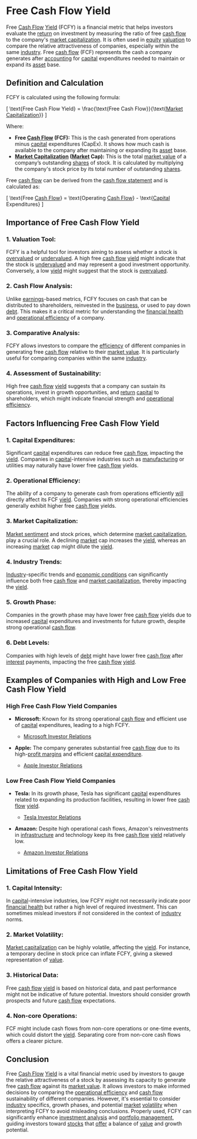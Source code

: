 # Free Cash Flow Yield

Free [Cash Flow](../c/cash_flow.md) [Yield](../y/yield.md) (FCFY) is a financial metric that helps investors evaluate the [return](../r/return.md) on investment by measuring the ratio of free [cash flow](../c/cash_flow.md) to the company's [market capitalization](../m/market_capitalization.md). It is often used in [equity](../e/equity.md) [valuation](../v/valuation.md) to compare the relative attractiveness of companies, especially within the same [industry](../i/industry.md). Free [cash flow](../c/cash_flow.md) (FCF) represents the cash a company generates after [accounting](../a/accounting.md) for [capital](../c/capital.md) expenditures needed to maintain or expand its [asset](../a/asset.md) base. 

## Definition and Calculation

FCFY is calculated using the following formula:

\[ \text{Free Cash Flow Yield} = \frac{\text{Free Cash Flow}}{\text{[Market Capitalization](../m/market_capitalization.md)}} \]

Where:
- **Free [Cash Flow](../c/cash_flow.md) (FCF):** This is the cash generated from operations minus [capital](../c/capital.md) expenditures (CapEx). It shows how much cash is available to the company after maintaining or expanding its [asset](../a/asset.md) base.
- **[Market Capitalization](../m/market_capitalization.md) ([Market](../m/market.md) Cap):** This is the total [market value](../m/market_value.md) of a company’s outstanding [shares](../s/shares.md) of stock. It is calculated by multiplying the company's stock price by its total number of outstanding [shares](../s/shares.md).

Free [cash flow](../c/cash_flow.md) can be derived from the [cash flow statement](../c/cash_flow_statement.md) and is calculated as:

\[ \text{Free [Cash Flow](../c/cash_flow.md)} = \text{Operating [Cash Flow](../c/cash_flow.md)} - \text{[Capital](../c/capital.md) Expenditures} \]

## Importance of Free Cash Flow Yield

### 1. **Valuation Tool:**
   FCFY is a helpful tool for investors aiming to assess whether a stock is [overvalued](../o/overvalued.md) or [undervalued](../u/undervalued.md). A high free [cash flow](../c/cash_flow.md) [yield](../y/yield.md) might indicate that the stock is [undervalued](../u/undervalued.md) and may represent a good investment opportunity. Conversely, a low [yield](../y/yield.md) might suggest that the stock is [overvalued](../o/overvalued.md).

### 2. **Cash Flow Analysis:**
   Unlike [earnings](../e/earnings.md)-based metrics, FCFY focuses on cash that can be distributed to shareholders, reinvested in the [business](../b/business.md), or used to pay down [debt](../d/debt.md). This makes it a critical metric for understanding the [financial health](../f/financial_health.md) and [operational efficiency](../o/operational_efficiency_in_trading.md) of a company.

### 3. **Comparative Analysis:**
   FCFY allows investors to compare the [efficiency](../e/efficiency.md) of different companies in generating free [cash flow](../c/cash_flow.md) relative to their [market value](../m/market_value.md). It is particularly useful for comparing companies within the same [industry](../i/industry.md).

### 4. **Assessment of Sustainability:**
   High free [cash flow](../c/cash_flow.md) [yield](../y/yield.md) suggests that a company can sustain its operations, invest in growth opportunities, and [return](../r/return.md) [capital](../c/capital.md) to shareholders, which might indicate financial strength and [operational efficiency](../o/operational_efficiency_in_trading.md).

## Factors Influencing Free Cash Flow Yield

### 1. **Capital Expenditures:**
   Significant [capital](../c/capital.md) expenditures can reduce free [cash flow](../c/cash_flow.md), impacting the [yield](../y/yield.md). Companies in [capital](../c/capital.md)-intensive industries such as [manufacturing](../m/manufacturing.md) or utilities may naturally have lower free [cash flow](../c/cash_flow.md) yields.

### 2. **Operational Efficiency:**
   The ability of a company to generate cash from operations efficiently [will](../w/will.md) directly affect its FCF [yield](../y/yield.md). Companies with strong operational efficiencies generally exhibit higher free [cash flow](../c/cash_flow.md) yields.

### 3. **Market Capitalization:**
   [Market sentiment](../m/market_sentiment.md) and stock prices, which determine [market capitalization](../m/market_capitalization.md), play a crucial role. A declining [market](../m/market.md) cap increases the [yield](../y/yield.md), whereas an increasing [market](../m/market.md) cap might dilute the [yield](../y/yield.md).

### 4. **Industry Trends:**
   [Industry](../i/industry.md)-specific trends and [economic conditions](../e/economic_conditions.md) can significantly influence both free [cash flow](../c/cash_flow.md) and [market capitalization](../m/market_capitalization.md), thereby impacting the [yield](../y/yield.md).

### 5. **Growth Phase:**
   Companies in the growth phase may have lower free [cash flow](../c/cash_flow.md) yields due to increased [capital](../c/capital.md) expenditures and investments for future growth, despite strong operational [cash flow](../c/cash_flow.md).

### 6. **Debt Levels:**
   Companies with high levels of [debt](../d/debt.md) might have lower free [cash flow](../c/cash_flow.md) after [interest](../i/interest.md) payments, impacting the free [cash flow](../c/cash_flow.md) [yield](../y/yield.md).

## Examples of Companies with High and Low Free Cash Flow Yield

### High Free Cash Flow Yield Companies
- **Microsoft:** Known for its strong operational [cash flow](../c/cash_flow.md) and efficient use of [capital](../c/capital.md) expenditures, leading to a high FCFY.
  - [Microsoft Investor Relations](https://www.microsoft.com/en-us/Investor/)

- **Apple:** The company generates substantial free [cash flow](../c/cash_flow.md) due to its high-[profit margins](../p/profit_margins_in_trading.md) and efficient [capital expenditure](../c/capital_expenditure.md).
  - [Apple Investor Relations](https://investor.apple.com/)

### Low Free Cash Flow Yield Companies
- **Tesla:** In its growth phase, Tesla has significant [capital](../c/capital.md) expenditures related to expanding its production facilities, resulting in lower free [cash flow](../c/cash_flow.md) [yield](../y/yield.md).
  - [Tesla Investor Relations](https://ir.tesla.com/)

- **Amazon:** Despite high operational cash flows, Amazon's reinvestments in [infrastructure](../i/infrastructure.md) and technology keep its free [cash flow](../c/cash_flow.md) [yield](../y/yield.md) relatively low.
  - [Amazon Investor Relations](https://www.amazon.com/ir)

## Limitations of Free Cash Flow Yield

### 1. **Capital Intensity:**
   In [capital](../c/capital.md)-intensive industries, low FCFY might not necessarily indicate poor [financial health](../f/financial_health.md) but rather a high level of required investment. This can sometimes mislead investors if not considered in the context of [industry](../i/industry.md) norms.

### 2. **Market Volatility:**
   [Market capitalization](../m/market_capitalization.md) can be highly volatile, affecting the [yield](../y/yield.md). For instance, a temporary decline in stock price can inflate FCFY, giving a skewed representation of [value](../v/value.md).

### 3. **Historical Data:**
   Free [cash flow](../c/cash_flow.md) [yield](../y/yield.md) is based on historical data, and past performance might not be indicative of future potential. Investors should consider growth prospects and future [cash flow](../c/cash_flow.md) expectations.

### 4. **Non-core Operations:**
   FCF might include cash flows from non-core operations or one-time events, which could distort the [yield](../y/yield.md). Separating core from non-core cash flows offers a clearer picture.

## Conclusion

Free [Cash Flow](../c/cash_flow.md) [Yield](../y/yield.md) is a vital financial metric used by investors to gauge the relative attractiveness of a stock by assessing its capacity to generate free [cash flow](../c/cash_flow.md) against its [market value](../m/market_value.md). It allows investors to make informed decisions by comparing the [operational efficiency](../o/operational_efficiency_in_trading.md) and [cash flow](../c/cash_flow.md) sustainability of different companies. However, it's essential to consider [industry](../i/industry.md) specifics, growth phases, and potential [market](../m/market.md) [volatility](../v/volatility.md) when interpreting FCFY to avoid misleading conclusions. Properly used, FCFY can significantly enhance [investment analysis](../i/investment_analysis.md) and [portfolio management](../p/par.md), guiding investors toward [stocks](../s/stock.md) that [offer](../o/offer.md) a balance of [value](../v/value.md) and growth potential.